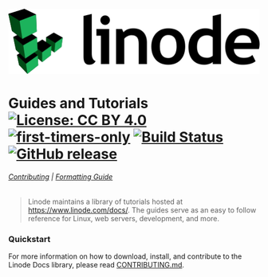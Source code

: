 ![Linode logo](docs/assets/Linode-Logo-Black.png)

# Guides and Tutorials [![License: CC BY 4.0](https://img.shields.io/badge/License-CC%20BY%204.0-blue.svg)](https://creativecommons.org/licenses/by/4.0/) [![first-timers-only](http://img.shields.io/badge/first--timers--only-friendly-blue.svg)](http://www.firsttimersonly.com/) [![Build Status](https://api.travis-ci.com/linode/docs.svg?branch=develop)](https://travis-ci.com/linode/docs) [![GitHub release](https://img.shields.io/github/release/linode/docs.svg)](https://github.com/linode/docs/releases/latest)

###### [Contributing](CONTRIBUTING.md) | [Formatting Guide](https://linode.com/docs/linode-writers-formatting-guide/)

> Linode maintains a library of tutorials hosted at https://www.linode.com/docs/. The guides serve as an easy to follow reference for Linux, web servers, development, and more.

### Quickstart

For more information on how to download, install, and contribute to the Linode Docs library, please read [CONTRIBUTING.md](CONTRIBUTING.md).

